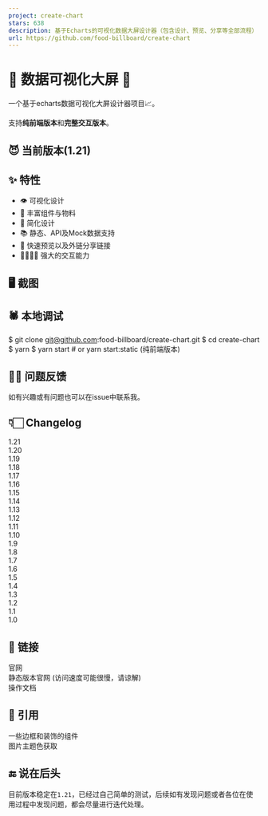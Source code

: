 ```yaml
---
project: create-chart
stars: 638
description: 基于Echarts的可视化数据大屏设计器（包含设计、预览、分享等全部流程）
url: https://github.com/food-billboard/create-chart
---
```


  

🌛 数据可视化大屏 🌝
=============

一个基于echarts数据可视化大屏设计器项目📈。

支持**纯前端版本**和**完整交互版本**。

😈 当前版本(1.21)
-------------

  

✨ 特性
----

-   👁 可视化设计
-   👾 丰富组件与物料
-   🔧 简化设计
-   📚 静态、API及Mock数据支持
-   📌 快速预览以及外链分享链接
-   👨‍👨‍👧‍👦 强大的交互能力

🖥 截图
-----

  
  
  
  
  
  
  
  

🕷 本地调试
-------

 $ git clone git@github.com:food-billboard/create-chart.git
 $ cd create-chart 
 $ yarn 
 $ yarn start # or yarn start:static (纯前端版本)

🙋‍♂️ 问题反馈
----------

如有兴趣或有问题也可以在issue中联系我。

👇🏻 Changelog
--------------

1.21  
1.20  
1.19  
1.18  
1.17  
1.16  
1.15  
1.14  
1.13  
1.12  
1.11  
1.10  
1.9  
1.8  
1.7  
1.6  
1.5  
1.4  
1.3  
1.2  
1.1  
1.0

🔗 链接
-----

官网  
静态版本官网 (访问速度可能很慢，请谅解)  
操作文档

👀 引用
-----

一些边框和装饰的组件  
图片主题色获取

🔚 说在后头
-------

目前版本稳定在`1.21`，已经过自己简单的测试，后续如有发现问题或者各位在使用过程中发现问题，都会尽量进行迭代处理。
